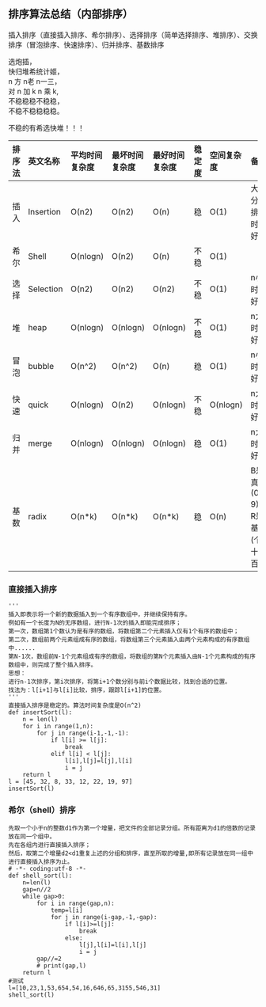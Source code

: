 ## 排序算法总结（内部排序）

插入排序（直接插入排序、希尔排序）、选择排序（简单选择排序、堆排序）、交换排序（冒泡排序、快速排序）、归并排序、基数排序


选炮插，  
快归堆希统计姬，  
n 方 n老 n一三，  
对 n 加 k n 乘 k,  
不稳稳稳不稳稳，  
不稳不稳稳稳稳。  

不稳的有希选快堆！！！

|排序法| 英文名称 |平均时间复杂度 |最坏时间复杂度|最好时间复杂度|稳定度|空间复杂度|备注                        |
|:---  |:---     |:---          |:---         |:---        |:---  |  :---   |:---                       |
|插入  |Insertion|O(n2)         |O(n2)        |O(n)        |稳    |O(1)	 |大部分已排序时较好           |
|希尔  |Shell    |O(nlogn)      |O(n2)        |O(n)        |不稳  |O(1)     |                           |
|选择  |Selection|O(n2)	      |O(n2)        |O(n2)       |不稳  |O(1)	    |n小时较好                   |
|堆    |heap     |O(nlogn)      |O(nlogn)     |O(nlogn)    |不稳  |O(1)     |n大时较好                   |
|冒泡  |bubble   |O(n^2)        |O(n^2)       |O(n)        |稳    |O(1)     |n小时较好                   |
|快速	 |quick    |O(nlogn)      |O(n2)        |O(nlogn)    |不稳  |O(nlogn) |n大时较好                   |
|归并	 |merge    |O(nlogn)      |O(nlogn)     |O(nlogn)    |稳    |O(1)	 |n大时较好                   |
|基数  |radix    |O(n\*k)       |O(n\*k)      |O(n\*k)     |稳    |O(n)	 |B是真数(0-9)，R是基数(个十百)|



### 直接插入排序
```
'''
插入即表示将一个新的数据插入到一个有序数组中，并继续保持有序。
例如有一个长度为N的无序数组，进行N-1次的插入即能完成排序；
第一次，数组第1个数认为是有序的数组，将数组第二个元素插入仅有1个有序的数组中；
第二次，数组前两个元素组成有序的数组，将数组第三个元素插入由两个元素构成的有序数组中......
第N-1次，数组前N-1个元素组成有序的数组，将数组的第N个元素插入由N-1个元素构成的有序数组中，则完成了整个插入排序。
思想：
进行n-1次排序，第i次排序，将第i+1个数分别与前i个数据比较，找到合适的位置。
找法为：l[i+1]与l[i]比较，排序，跟踪l[i+1]的位置。
'''
直接插入排序是稳定的。算法时间复杂度是O(n^2)
def insertSort(l):
    n = len(l)
    for i in range(1,n):
        for j in range(i-1,-1,-1):
            if l[i] >= l[j]:
                break
            elif l[i] < l[j]:
                l[i],l[j]=l[j],l[i]
                i = j
    return l
l = [45, 32, 8, 33, 12, 22, 19, 97]
insertSort(l)
```

### 希尔（shell）排序

```
先取一个小于n的整数d1作为第一个增量，把文件的全部记录分组。所有距离为d1的倍数的记录放在同一个组中。
先在各组内进行直接插入排序；
然后，取第二个增量d2<d1重复上述的分组和排序，直至所取的增量,即所有记录放在同一组中进行直接插入排序为止。
# -*- coding:utf-8 -*-
def shell_sort(l):
    n=len(l)
    gap=n//2
    while gap>0:
        for i in range(gap,n):
            temp=l[i]
            for j in range(i-gap,-1,-gap):
                if l[i]>=l[j]:
                    break
                else:
                    l[j],l[i]=l[i],l[j]
                    i = j
        gap//=2
        # print(gap,l)
    return l
#测试
l=[10,23,1,53,654,54,16,646,65,3155,546,31]
shell_sort(l)
```
